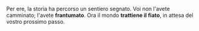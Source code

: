 Per ere, la storia ha percorso un sentiero segnato. 
Voi non l'avete camminato; l'avete **frantumato**. 
Ora il mondo **trattiene il fiato**, in attesa del vostro prossimo passo.